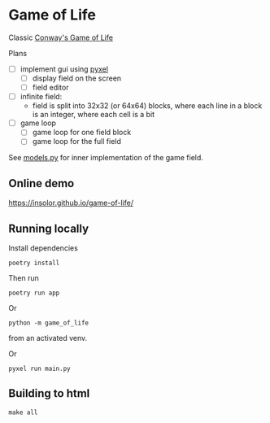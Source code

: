 # Game of Life

Classic [Conway's Game of Life](https://en.wikipedia.org/wiki/Conway%27s_Game_of_Life)

Plans

- [ ] implement gui using [pyxel](https://github.com/kitao/pyxel)
  - [ ] display field on the screen
  - [ ] field editor
- [ ] infinite field:
  - field is split into 32x32 (or 64x64) blocks, where each line in a block is an integer, where each cell is a bit
- [ ] game loop
  - [ ] game loop for one field block
  - [ ] game loop for the full field

See [models.py](game_of_life/models.py) for inner implementation of the game field.

## Online demo

https://insolor.github.io/game-of-life/

## Running locally
Install dependencies
```
poetry install
```
Then run
```
poetry run app
```
Or
```
python -m game_of_life
```
from an activated venv.

Or
```
pyxel run main.py
```

## Building to html
```
make all
```
